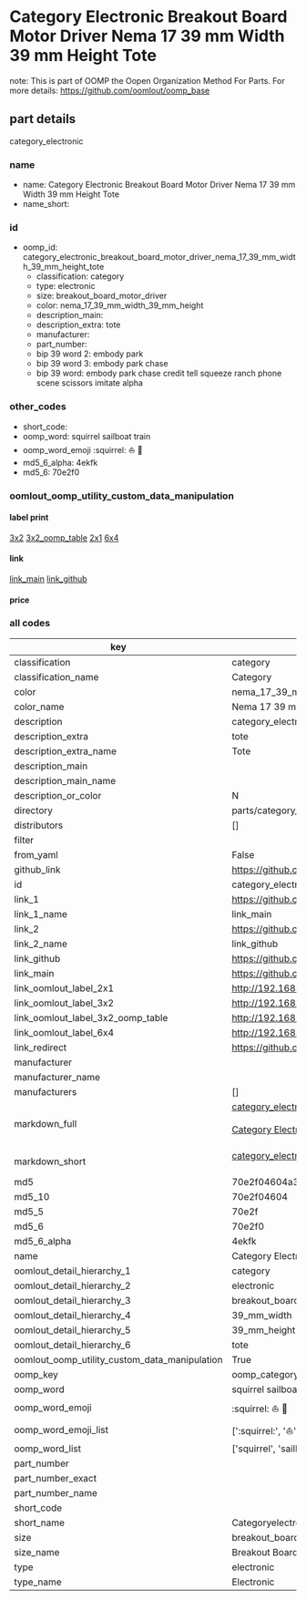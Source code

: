 # Category Electronic Breakout Board Motor Driver Nema 17 39 mm Width 39 mm Height Tote  

note: This is part of OOMP the Oopen Organization Method For Parts. For more details: https://github.com/oomlout/oomp_base

##  part details
  



category_electronic



### name
* name: Category Electronic Breakout Board Motor Driver Nema 17 39 mm Width 39 mm Height Tote
* name_short: 
### id
* oomp_id: category_electronic_breakout_board_motor_driver_nema_17_39_mm_width_39_mm_height_tote
  * classification: category
  * type: electronic
  * size: breakout_board_motor_driver
  * color: nema_17_39_mm_width_39_mm_height
  * description_main: 
  * description_extra: tote
  * manufacturer: 
  * part_number: 
  * bip 39 word 2: embody park
  * bip 39 word 3: embody park chase
  * bip 39 word: embody park chase credit tell squeeze ranch phone scene scissors imitate alpha

### other_codes
* short_code: 
* oomp_word: squirrel sailboat train
* oomp_word_emoji :squirrel: :sailboat: :train:
* md5_6_alpha: 4ekfk
* md5_6: 70e2f0






### oomlout_oomp_utility_custom_data_manipulation
#### label print
[3x2](http://192.168.1.245:1112/?label=oomp%204ekfk)
[3x2_oomp_table](http://192.168.1.108:1112/?label=oomp%204ekfk)
[2x1](http://192.168.1.242:1112/?label=oomp%204ekfk)
[6x4](http://192.168.1.55:1112/?label=oomp%204ekfk)    

#### link

[link_main](https://github.com/oomlout/oomlout_oomp_version_1_messy/tree/main/parts/category_electronic_breakout_board_motor_driver_nema_17_39_mm_width_39_mm_height_tote) [link_github](https://github.com/oomlout/oomlout_oomp_version_1_messy/tree/main/parts/category_electronic_breakout_board_motor_driver_nema_17_39_mm_width_39_mm_height_tote)                             

#### price







### all codes 
| key | value |  
| --- | --- |  
| classification | category |  
| classification_name | Category |  
| color | nema_17_39_mm_width_39_mm_height |  
| color_name | Nema 17 39 mm Width 39 mm Height |  
| description | category_electronic |  
| description_extra | tote |  
| description_extra_name | Tote |  
| description_main |  |  
| description_main_name |  |  
| description_or_color | N  |  
| directory | parts/category_electronic_breakout_board_motor_driver_nema_17_39_mm_width_39_mm_height_tote |  
| distributors | [] |  
| filter |  |  
| from_yaml | False |  
| github_link | https://github.com/oomlout/oomlout_oomp_part_src/tree/main/parts/category_electronic_breakout_board_motor_driver_nema_17_39_mm_width_39_mm_height_tote |  
| id | category_electronic_breakout_board_motor_driver_nema_17_39_mm_width_39_mm_height_tote |  
| link_1 | https://github.com/oomlout/oomlout_oomp_version_1_messy/tree/main/parts/category_electronic_breakout_board_motor_driver_nema_17_39_mm_width_39_mm_height_tote |  
| link_1_name | link_main |  
| link_2 | https://github.com/oomlout/oomlout_oomp_version_1_messy/tree/main/parts/category_electronic_breakout_board_motor_driver_nema_17_39_mm_width_39_mm_height_tote |  
| link_2_name | link_github |  
| link_github | https://github.com/oomlout/oomlout_oomp_version_1_messy/tree/main/parts/category_electronic_breakout_board_motor_driver_nema_17_39_mm_width_39_mm_height_tote |  
| link_main | https://github.com/oomlout/oomlout_oomp_version_1_messy/tree/main/parts/category_electronic_breakout_board_motor_driver_nema_17_39_mm_width_39_mm_height_tote |  
| link_oomlout_label_2x1 | http://192.168.1.242:1112/?label=oomp%204ekfk |  
| link_oomlout_label_3x2 | http://192.168.1.245:1112/?label=oomp%204ekfk |  
| link_oomlout_label_3x2_oomp_table | http://192.168.1.108:1112/?label=oomp%204ekfk |  
| link_oomlout_label_6x4 | http://192.168.1.55:1112/?label=oomp%204ekfk |  
| link_redirect | https://github.com/oomlout/oomlout_oomp_version_1_messy/tree/main/parts/category_electronic_breakout_board_motor_driver_nema_17_39_mm_width_39_mm_height_tote |  
| manufacturer |  |  
| manufacturer_name |  |  
| manufacturers | [] |  
| markdown_full | [category_electronic_breakout_board_motor_driver_nema_17_39_mm_width_39_mm_height_tote](none)<br>[](none)<br>[Category Electronic Breakout Board Motor Driver Nema 17 39 Mm Width 39 Mm Height Tote](none)<br><br> |  
| markdown_short | [category_electronic_breakout_board_motor_driver_nema_17_39_mm_width_39_mm_height_tote](none)<br><br> |  
| md5 | 70e2f04604a396334e6f63304d681243 |  
| md5_10 | 70e2f04604 |  
| md5_5 | 70e2f |  
| md5_6 | 70e2f0 |  
| md5_6_alpha | 4ekfk |  
| name | Category Electronic Breakout Board Motor Driver Nema 17 39 mm Width 39 mm Height Tote |  
| oomlout_detail_hierarchy_1 | category |  
| oomlout_detail_hierarchy_2 | electronic |  
| oomlout_detail_hierarchy_3 | breakout_board_motor_driver |  
| oomlout_detail_hierarchy_4 | 39_mm_width |  
| oomlout_detail_hierarchy_5 | 39_mm_height |  
| oomlout_detail_hierarchy_6 | tote |  
| oomlout_oomp_utility_custom_data_manipulation | True |  
| oomp_key | oomp_category_electronic_breakout_board_motor_driver_nema_17_39_mm_width_39_mm_height_tote |  
| oomp_word | squirrel sailboat train |  
| oomp_word_emoji | :squirrel: :sailboat: :train: |  
| oomp_word_emoji_list | [':squirrel:', ':sailboat:', ':train:'] |  
| oomp_word_list | ['squirrel', 'sailboat', 'train'] |  
| part_number |  |  
| part_number_exact |  |  
| part_number_name |  |  
| short_code |  |  
| short_name | Categoryelectronic |  
| size | breakout_board_motor_driver |  
| size_name | Breakout Board Motor Driver |  
| type | electronic |  
| type_name | Electronic |  
